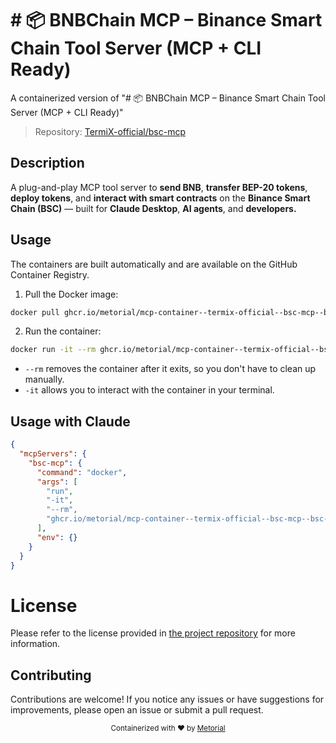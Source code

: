
# # 📦 BNBChain MCP – Binance Smart Chain Tool Server (MCP + CLI Ready)

A containerized version of "# 📦 BNBChain MCP – Binance Smart Chain Tool Server (MCP + CLI Ready)"

> Repository: [TermiX-official/bsc-mcp](https://github.com/TermiX-official/bsc-mcp)

## Description

A plug-and-play MCP tool server to **send BNB**, **transfer BEP-20 tokens**, **deploy tokens**, and **interact with smart contracts** on the **Binance Smart Chain (BSC)** — built for **Claude Desktop**, **AI agents**, and **developers.**


## Usage

The containers are built automatically and are available on the GitHub Container Registry.

1. Pull the Docker image:

```bash
docker pull ghcr.io/metorial/mcp-container--termix-official--bsc-mcp--bsc-mcp
```

2. Run the container:

```bash
docker run -it --rm ghcr.io/metorial/mcp-container--termix-official--bsc-mcp--bsc-mcp 
```

- `--rm` removes the container after it exits, so you don't have to clean up manually.
- `-it` allows you to interact with the container in your terminal.



## Usage with Claude

```json
{
  "mcpServers": {
    "bsc-mcp": {
      "command": "docker",
      "args": [
        "run",
        "-it",
        "--rm",
        "ghcr.io/metorial/mcp-container--termix-official--bsc-mcp--bsc-mcp"
      ],
      "env": {}
    }
  }
}
```

# License

Please refer to the license provided in [the project repository](https://github.com/TermiX-official/bsc-mcp) for more information.

## Contributing

Contributions are welcome! If you notice any issues or have suggestions for improvements, please open an issue or submit a pull request.

<div align="center">
  <sub>Containerized with ❤️ by <a href="https://metorial.com">Metorial</a></sub>
</div>
  